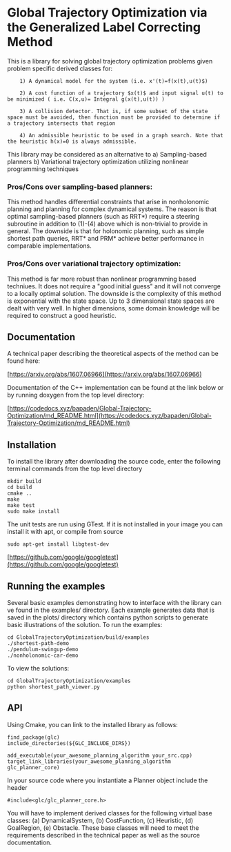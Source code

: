 # Global Trajectory Optimization via the Generalized Label Correcting Method


This is a library for solving global trajectory optimization problems given problem specific derived classes for:

        1) A dynamical model for the system (i.e. x'(t)=f(x(t),u(t)$) 

        2) A cost function of a trajectory $x(t)$ and input signal u(t) to be minimized ( i.e. C(x,u)= Integral g(x(t),u(t)) )

        3) A collision detector. That is, if some subset of the state space must be avoided, then function must be provided to determine if a trajectory intersects that region

        4) An admissible heuristic to be used in a graph search. Note that the heuristic h(x)=0 is always admissible.

This library may be considered as an alternative to 
a) Sampling-based planners
b) Variational trajectory optimization utilizing nonlinear programming techniques

### Pros/Cons over sampling-based planners:
This method handles differential constraints that arise in nonholonomic planning and planning for complex dynamical systems. The reason is that optimal sampling-based planners (such as RRT*) require a steering subroutine in addition to (1)-(4) above which is non-trivial to provide in general. The downside is that for holonomic planning, such as simple shortest path queries, RRT* and PRM* achieve better performance in comparable implementations.

### Pros/Cons over variational trajectory optimization: 
This method is far more robust than nonlinear programming based techniues. It does not require a "good initial guess" and it will not converge to a locally optimal solution. The downside is the complexity of this method is exponential with the state space. Up to 3 dimensional state spaces are dealt with very well. In higher dimensions, some domain knowledge will be required to construct a good heuristic.

## Documentation

A technical paper describing the theoretical aspects of the method can be found here:

[https://arxiv.org/abs/1607.06966](https://arxiv.org/abs/1607.06966)

Documentation of the C++ implementation can be found at the link below or by running doxygen from the top level directory:

[https://codedocs.xyz/bapaden/Global-Trajectory-Optimization/md_README.html](https://codedocs.xyz/bapaden/Global-Trajectory-Optimization/md_README.html)

## Installation

To install the library after downloading the source code, enter the following terminal commands from the top level directory

```
mkdir build
cd build
cmake ..
make
make test 
sudo make install
```

The unit tests are run using GTest. If it is not installed in your image you can install it with apt, or compile from source

```
sudo apt-get install libgtest-dev
```

[https://github.com/google/googletest](https://github.com/google/googletest)

## Running the examples

Several basic examples demonstrating how to interface with the library can ve found in the examples/ directory. Each example generates data that is saved in the plots/ directory which contains python scripts to generate basic illustrations of the solution. To run the examples:

```
cd GlobalTrajectoryOptimization/build/examples
./shortest-path-demo
./pendulum-swingup-demo
./nonholonomic-car-demo
```

To view the solutions:

```
cd GlobalTrajectoryOptimization/examples
python shortest_path_viewer.py
```


## API 

Using Cmake, you can link to the installed library as follows:

```
find_package(glc)
include_directories(${GLC_INCLUDE_DIRS})

add_executable(your_awesome_planning_algorithm your_src.cpp)
target_link_libraries(your_awesome_planning_algorithm glc_planner_core)
```

In your source code where you instantiate a Planner object include the header
```
#include<glc/glc_planner_core.h>
```

You will have to implement derived classes for the following virtual base classes: (a) DynamicalSystem, (b) CostFunction, (c) Heuristic, (d) GoalRegion, (e) Obstacle. These base classes will need to meet the requirements described in the technical paper as well as the source documentation.

